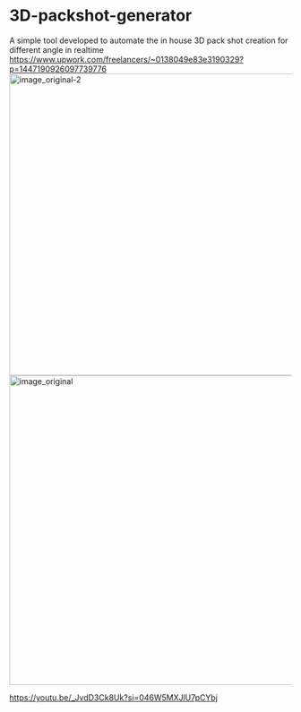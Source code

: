 # 3D-packshot-generator
A simple tool developed to automate the in house 3D pack shot creation for different angle in realtime
https://www.upwork.com/freelancers/~0138049e83e3190329?p=1447190926097739776
<img width="539" alt="image_original-2" src="https://github.com/user-attachments/assets/a900c4ba-3dac-4345-b0fb-fea7a2255716">
<img width="553" alt="image_original" src="https://github.com/user-attachments/assets/4766f7d8-e9dc-429c-b4e6-8fa6acdffe70">

https://youtu.be/_JvdD3Ck8Uk?si=046W5MXJlU7pCYbj
